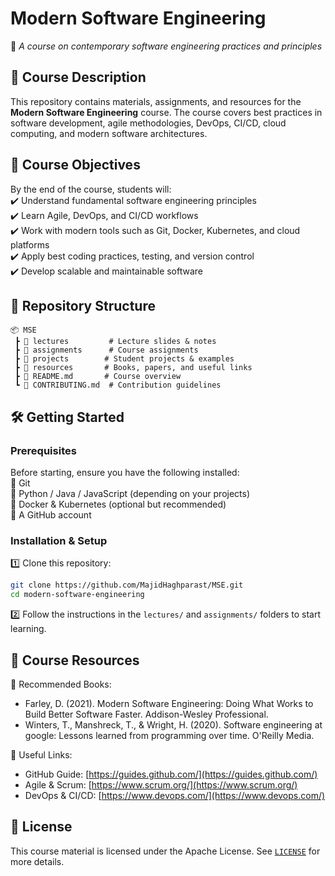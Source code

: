 # **Modern Software Engineering**  
📌 *A course on contemporary software engineering practices and principles*  

## 📖 **Course Description**  
This repository contains materials, assignments, and resources for the **Modern Software Engineering** course. The course covers best practices in software development, agile methodologies, DevOps, CI/CD, cloud computing, and modern software architectures.

## 📌 **Course Objectives**  
By the end of the course, students will:  
✔️ Understand fundamental software engineering principles  
✔️ Learn Agile, DevOps, and CI/CD workflows  
✔️ Work with modern tools such as Git, Docker, Kubernetes, and cloud platforms  
✔️ Apply best coding practices, testing, and version control  
✔️ Develop scalable and maintainable software  

## 📂 **Repository Structure**  
```
📦 MSE  
 ┣ 📁 lectures         # Lecture slides & notes  
 ┣ 📁 assignments      # Course assignments  
 ┣ 📁 projects        # Student projects & examples  
 ┣ 📁 resources       # Books, papers, and useful links  
 ┣ 📜 README.md       # Course overview  
 ┗ 📜 CONTRIBUTING.md  # Contribution guidelines  
```

## 🛠 **Getting Started**  
### **Prerequisites**  
Before starting, ensure you have the following installed:  
🔹 Git  
🔹 Python / Java / JavaScript (depending on your projects)  
🔹 Docker & Kubernetes (optional but recommended)  
🔹 A GitHub account  

### **Installation & Setup**  
1️⃣ Clone this repository:  
   ```sh
   git clone https://github.com/MajidHaghparast/MSE.git
   cd modern-software-engineering
   ```  
2️⃣ Follow the instructions in the `lectures/` and `assignments/` folders to start learning.

## 🔗 **Course Resources**  
📌 Recommended Books:  
- Farley, D. (2021). Modern Software Engineering: Doing What Works to Build Better Software Faster. Addison-Wesley Professional.  
- Winters, T., Manshreck, T., & Wright, H. (2020). Software engineering at google: Lessons learned from programming over time. O'Reilly Media.  

📌 Useful Links:  
- GitHub Guide: [https://guides.github.com/](https://guides.github.com/)  
- Agile & Scrum: [https://www.scrum.org/](https://www.scrum.org/)  
- DevOps & CI/CD: [https://www.devops.com/](https://www.devops.com/)  

## 📝 **License**  
This course material is licensed under the Apache License. See [`LICENSE`](LICENSE) for more details.
